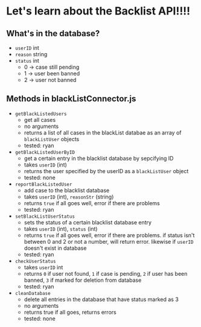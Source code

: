# Let's learn about the Backlist API!!!!

## What's in the database?
* `userID` int
* `reason` string
* `status` int
    * 0 -> case still pending
    * 1 -> user been banned
    * 2 -> user not banned

## Methods in blackListConnector.js
* `getBlackListedUsers`
    * get all cases
    * no arguments
    * returns a list of all cases in the blackList databae as an array of `blackListUser` objects
    * tested: ryan
* `getBlackListedUserByID`
    * get a certain entry in the blacklist database by sepcifying ID
    * takes `userID` (int)
    * returns the user specified by the userID as a `blackListUser` object
    * tested: none
* `reportBlackListedUser`
    * add case to the blacklist database
    * takes `userID` (int), `reasonStr` (string)
    * returns `true` if all goes well, error if there are problems
    * tested: ryan
* `setBlackListUserStatus`
    * sets the status of a certain blacklist database entry
    * takes `userID` (int), `status` (int)
    * returns `true` if all goes well, error if there are problems. if status isn't between 0 and 2 or not a number, will return error. likewise if `userID` doesn't exist in database
    * tested: ryan
* `checkUserStatus`
    * takes `userID` int
    * returns `0` if user not found, `1` if case is pending, `2` if user has been banned, `3` if marked for deletion from database
    * tested: ryan
* `cleanDatabase`
    * delete all entries in the database that have status marked as 3
    * no arguments
    * returns true if all goes, returns errors
    * tested: none

